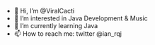 - 👋 Hi, I’m @ViralCacti
- 👀 I’m interested in Java Development & Music
- 🌱 I’m currently learning Java
- 📫 How to reach me: twitter @ian_rqj

<!---
ViralCacti/ViralCacti is a ✨ special ✨ repository because its `README.md` (this file) appears on your GitHub profile.
You can click the Preview link to take a look at your changes.
--->
